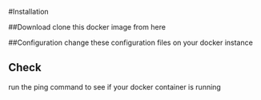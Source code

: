 #Installation

##Download
clone this docker image from here

##Configuration
change these configuration files on your docker instance

## Check
run the ping command to see if your docker container is running

